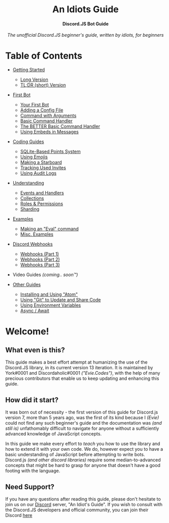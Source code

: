 <h1 align='center'>An Idiots Guide</h1>
<h4 align='center'>Discord.JS Bot Guide</h4>
<p align='center'>
    <em>The unofficial Discord.JS beginner's guide, written by idiots, for beginners</em>
</p>

Table of Contents
==============

- [Getting Started](https://anidiots.guide/getting-started/)
    - [Long Version](https://anidiots.guide/getting-started/getting-started-long-version/)
    - [TL;DR (short) Version](https://anidiots.guide/getting-started/getting-started-tl-dr/)

- [First Bot](https://anidiots.guide/first-bot/)
    - [Your First Bot](https://anidiots.guide/first-bot/your-first-bot/)
    - [Adding a Config File](https://anidiots.guide/first-bot/adding-a-config-file/)
    - [Command with Arguments](https://anidiots.guide/first-bot/command-with-arguments/)
    - [Basic Command Handler](https://anidiots.guide/first-bot/a-basic-command-handler/)
    - [The BETTER Basic Command Handler](https://anidiots.guide/first-bot/better-basic-handler/)
    - [Using Embeds in Messages](https://anidiots.guide/first-bot/using-embeds-in-messages/)

- [Coding Guides](https://anidiots.guide/coding-guides/)
    - [SQLite-Based Points System](https://anidiots.guide/coding-guides/sqlite-based-points-system/)
    - [Using Emojis](https://anidiots.guide/coding-guides/using-emojis/)
    - [Making a Starboard](https://anidiots.guide/coding-guides/making-your-own-starboard/)
    - [Tracking Used Invites](https://anidiots.guide/coding-guides/tracking-used-invites/)
    - [Using Audit Logs](https://anidiots.guide/coding-guides/using-audit-logs/)

- [Understanding](https://anidiots.guide/understanding/)
    - [Events and Handlers](https://anidiots.guide/understanding/events-and-handlers/)
    - [Collections](https://anidiots.guide/understanding/collections/)
    - [Roles & Permissions](https://anidiots.guide/understanding/roles/)
    - [Sharding](https://anidiots.guide/understanding/sharding/)

- [Examples](https://anidiots.guide/examples/)
    - [Making an "Eval" command](https://anidiots.guide/examples/making-an-eval-command/)
    - [Misc. Examples](https://anidiots.guide/examples/miscellaneous-examples/)

- [Discord Webhooks](https://anidiots.guide/discord-webhooks/)
    - [Webhooks (Part 1)](https://anidiots.guide/discord-webhooks/discord-webhooks-part-1/)
    - [Webhooks (Part 2)](https://anidiots.guide/discord-webhooks/discord-webhooks-part-2/)
    - [Webhooks (Part 3)](https://anidiots.guide/discord-webhooks/discord-webhooks-part-3/)

- Video Guides *(coming.. soon™️)*

- [Other Guides](https://anidiots.guide/other-guides/)
    - [Installing and Using "Atom"](https://anidiots.guide/other-guides/installing-and-using-a-proper-editor/)
    - [Using "Git" to Update and Share Code](https://anidiots.guide/other-guides/using-git-to-share-and-update-code/)
    - [Using Environment Variables](https://anidiots.guide/other-guides/env-files/)
    - [Async / Await](https://anidiots.guide/other-guides/async-await/)


Welcome!
========

## What even is this?

This guide makes a best effort attempt at humanizing the use of the Discord.JS library, in its current version 13 iteration. It is maintained by York#0001 and Discordaholic#0001 *("Evie.Codes")*, with the help of many precious contributors that enable us to keep updating and enhancing this guide.

## How did it start?

It was born out of necessity - the first version of this guide for Discord.js version 7, more than 5 years ago, was the first of its kind because I *(Evie)* could not find any such beginner's guide and the documentation was *(and still is)* unfathomably difficult to navigate for anyone without a sufficiently advanced knowledge of JavaScript concepts.

In this guide we make every effort to _teach_ you how to use the library and how to extend it with your own code. We do, however expect you to have a basic understanding of JavaScript before attempting to write bots. Discord.js *(and other discord libraries)* require some median-to-advanced concepts that might be hard to grasp for anyone that doesn't have a good footing with the language.

## Need Support?

If you have any questions after reading this guide, please don't hesitate to join us on our [Discord](https://discord.gg/vXVxsAjSMF) server, "An Idiot's Guide". If you wish to consult with the Discord.JS developers and official community, you can join their Discord [here](https://discord.gg/djs)
